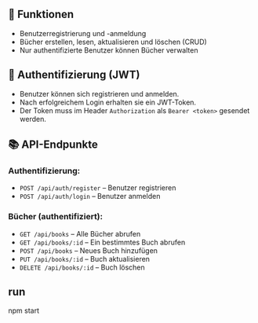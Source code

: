 ## 🚀 Funktionen

- Benutzerregistrierung und -anmeldung
- Bücher erstellen, lesen, aktualisieren und löschen (CRUD)
- Nur authentifizierte Benutzer können Bücher verwalten

## 🔐 Authentifizierung (JWT)

- Benutzer können sich registrieren und anmelden.
- Nach erfolgreichem Login erhalten sie ein JWT-Token.
- Der Token muss im Header `Authorization` als `Bearer <token>` gesendet werden.

## 📚 API-Endpunkte

### Authentifizierung:
- `POST /api/auth/register` – Benutzer registrieren
- `POST /api/auth/login` – Benutzer anmelden

### Bücher (authentifiziert):
- `GET /api/books` – Alle Bücher abrufen
- `GET /api/books/:id` – Ein bestimmtes Buch abrufen
- `POST /api/books` – Neues Buch hinzufügen
- `PUT /api/books/:id` – Buch aktualisieren
- `DELETE /api/books/:id` – Buch löschen

## run

npm start

 
 
